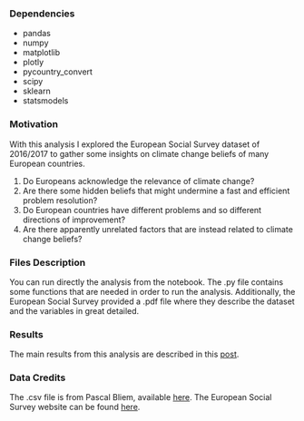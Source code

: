 ### Dependencies
- pandas
- numpy
- matplotlib
- plotly
- pycountry_convert
- scipy
- sklearn
- statsmodels

### Motivation
With this analysis I explored the European Social Survey dataset of 2016/2017 to gather some insights on climate change beliefs of many European countries.
1. Do Europeans acknowledge the relevance of climate change?
2. Are there some hidden beliefs that might undermine a fast and efficient problem resolution?
3. Do European countries have different problems and so different directions of improvement?
4. Are there apparently unrelated factors that are instead related to climate change beliefs?

### Files Description
You can run directly the analysis from the notebook. The .py file contains some functions that are needed in order to run the analysis. Additionally, the European Social Survey provided a .pdf file where they describe the dataset and the variables in great detailed.

### Results
The main results from this analysis are described in this [post](https://medium.com/@francescoromandini/what-do-europeans-think-about-climate-change-ebd8aadee9b8).

### Data Credits
The .csv file is from Pascal Bliem, available [here](https://www.kaggle.com/datasets/pascalbliem/european-social-survey-ess-8-ed21-201617/code).
The European Social Survey website can be found [here](https://www.europeansocialsurvey.org/).
